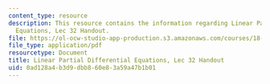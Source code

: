 ```yaml
---
content_type: resource
description: This resource contains the information regarding Linear Partial Differential
  Equations, Lec 32 Handout.
file: https://ol-ocw-studio-app-production.s3.amazonaws.com/courses/18-303-linear-partial-differential-equations-analysis-and-numerics-fall-2014/0ad128a4b3d9dbb860e83a59a47b1b01_MIT18_303F14_pml.pdf
file_type: application/pdf
resourcetype: Document
title: Linear Partial Differential Equations, Lec 32 Handout
uid: 0ad128a4-b3d9-dbb8-60e8-3a59a47b1b01
---
```

